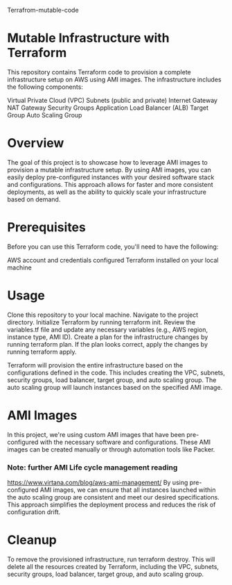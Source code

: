 Terrafrom-mutable-code
# Mutable Infrastructure with Terraform
This repository contains Terraform code to provision a complete infrastructure setup on AWS using AMI images. The infrastructure includes the following components:

Virtual Private Cloud (VPC)
Subnets (public and private)
Internet Gateway
NAT Gateway
Security Groups
Application Load Balancer (ALB)
Target Group
Auto Scaling Group

# Overview
The goal of this project is to showcase how to leverage AMI images to provision a mutable infrastructure setup. By using AMI images, you can easily deploy pre-configured instances with your desired software stack and configurations. This approach allows for faster and more consistent deployments, as well as the ability to quickly scale your infrastructure based on demand.
# Prerequisites
Before you can use this Terraform code, you'll need to have the following:

AWS account and credentials configured
Terraform installed on your local machine

# Usage

Clone this repository to your local machine.
Navigate to the project directory.
Initialize Terraform by running terraform init.
Review the variables.tf file and update any necessary variables (e.g., AWS region, instance type, AMI ID).
Create a plan for the infrastructure changes by running terraform plan.
If the plan looks correct, apply the changes by running terraform apply.

Terraform will provision the entire infrastructure based on the configurations defined in the code. This includes creating the VPC, subnets, security groups, load balancer, target group, and auto scaling group. The auto scaling group will launch instances based on the specified AMI image.
# AMI Images
In this project, we're using custom AMI images that have been pre-configured with the necessary software and configurations. These AMI images can be created manually or through automation tools like Packer.
### Note: further AMI Life cycle management reading 
https://www.virtana.com/blog/aws-ami-management/
By using pre-configured AMI images, we can ensure that all instances launched within the auto scaling group are consistent and meet our desired specifications. This approach simplifies the deployment process and reduces the risk of configuration drift.
# Cleanup
To remove the provisioned infrastructure, run terraform destroy. This will delete all the resources created by Terraform, including the VPC, subnets, security groups, load balancer, target group, and auto scaling group.
